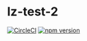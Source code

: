 # lz-test-2
[![CircleCI](https://circleci.com/gh/lazy11233/lz-test-2.svg?style=svg)](https://circleci.com/gh/lazy11233/lz-test-2)
[![npm version](https://badge.fury.io/js/lui888.svg)](https://badge.fury.io/js/lui888)